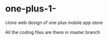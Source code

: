 # one-plus-1-
clone web design of one plus mobile app store


All the coding files are there in master branch
